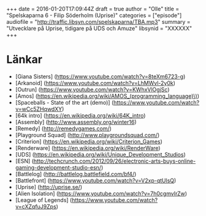 +++
date = 2016-01-20T17:09:44Z
draft = true
author = "Olle"
title = "Spelskaparna 6 - Filip Söderholm (Uprise)"
categories = ["episode"]
audiofile = "http://traffic.libsyn.com/spelskaparna/TBA.mp3"
summary = "Utvecklare på Uprise, tidigare på UDS och Amuze"
libsynid = "XXXXXX"
+++

# Länkar

* [Giana Sisters] (https://www.youtube.com/watch?v=8teXm6723-g)
* [Arkanoid] (https://www.youtube.com/watch?v=LhMWvl-2y0k)
* [Outrun] (https://www.youtube.com/watch?v=KWhxVlOgjSc)
* [Amos] (https://en.wikipedia.org/wiki/AMOS_(programming_language)\))
* [Spaceballs - State of the art (demo)] (https://www.youtube.com/watch?v=wCc5ZHqwdXY)
* [64k intro] (https://en.wikipedia.org/wiki/64K_intro)
* [Assembly] (http://www.assembly.org/winter16)
* [Remedy] (http://remedygames.com/)
* [Playground Squad] (http://www.playgroundsquad.com/)
* [Criterion] (https://en.wikipedia.org/wiki/Criterion_Games)
* [Renderware] (https://en.wikipedia.org/wiki/RenderWare)
* [UDS] (https://en.wikipedia.org/wiki/Unique_Development_Studios)
* [ESN] (http://techcrunch.com/2012/09/26/electronic-arts-buys-online-gaming-development-studio-esn/)
* [Battlelog] (http://battlelog.battlefield.com/bf4/)
* [Battlefront] (https://www.youtube.com/watch?v=V2xp-qtUlsQ)
* [Uprise] (http://uprise.se/)
* [Alien Isolation] (https://www.youtube.com/watch?v=7h0cgmvIrZw)
* [League of Legends] (https://www.youtube.com/watch?v=cXZqfuJ9Zps)




